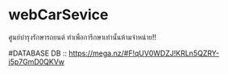 # webCarSevice
 ศูนย์บำรุงรักษารถยนต์
ทำเพือการึกษาเท่านั้นห้ามจำหน่าย!!

#DATABASE
DB :: https://mega.nz/#F!qUV0WDZJ!KRLn5QZRY-i5p7GmD0QKVw

